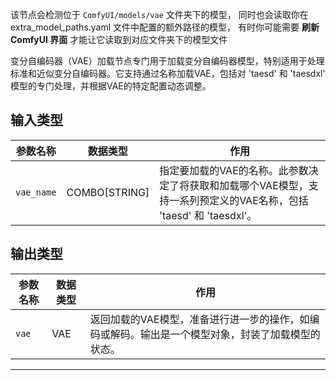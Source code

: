 该节点会检测位于 `ComfyUI/models/vae` 文件夹下的模型，
同时也会读取你在 extra_model_paths.yaml 文件中配置的额外路径的模型，
有时你可能需要 **刷新 ComfyUI 界面** 才能让它读取到对应文件夹下的模型文件

变分自编码器（VAE）加载节点专门用于加载变分自编码器模型，特别适用于处理标准和近似变分自编码器。它支持通过名称加载VAE，包括对 'taesd' 和 'taesdxl' 模型的专门处理，并根据VAE的特定配置动态调整。

## 输入类型

| 参数名称 | 数据类型 | 作用 |
| --- | --- | --- |
| `vae_name` | COMBO[STRING] | 指定要加载的VAE的名称。此参数决定了将获取和加载哪个VAE模型，支持一系列预定义的VAE名称，包括 'taesd' 和 'taesdxl'。 |

## 输出类型

| 参数名称 | 数据类型 | 作用 |
| --- | --- | --- |
| `vae` | VAE | 返回加载的VAE模型，准备进行进一步的操作，如编码或解码。输出是一个模型对象，封装了加载模型的状态。 |

---
